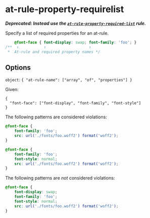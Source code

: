 # at-rule-property-requirelist

**_Deprecated: Instead use the [`at-rule-property-required-list`](https://github.com/stylelint/stylelint/tree/13.7.1/lib/rules/at-rule-property-required-list/README.md) rule._**

Specify a list of required properties for an at-rule.

<!-- prettier-ignore -->
```css
    @font-face { font-display: swap; font-family: 'foo'; }
/**  ↑           ↑                   ↑
 *  At-rule and required property names */
```

## Options

`object`: `{ "at-rule-name": ["array", "of", "properties"] }`

Given:

```
{
  "font-face": ["font-display", "font-family", "font-style"]
}
```

The following patterns are considered violations:

<!-- prettier-ignore -->
```css
@font-face {
    font-family: 'foo';
    src: url('./fonts/foo.woff2') format('woff2');
}
```

<!-- prettier-ignore -->
```css
@font-face {
    font-family: 'foo';
    font-style: normal;
    src: url('./fonts/foo.woff2') format('woff2');
}
```

The following patterns are _not_ considered violations:

<!-- prettier-ignore -->
```css
@font-face {
    font-display: swap;
    font-family: 'foo';
    font-style: normal;
    src: url('./fonts/foo.woff2') format('woff2');
}
```
